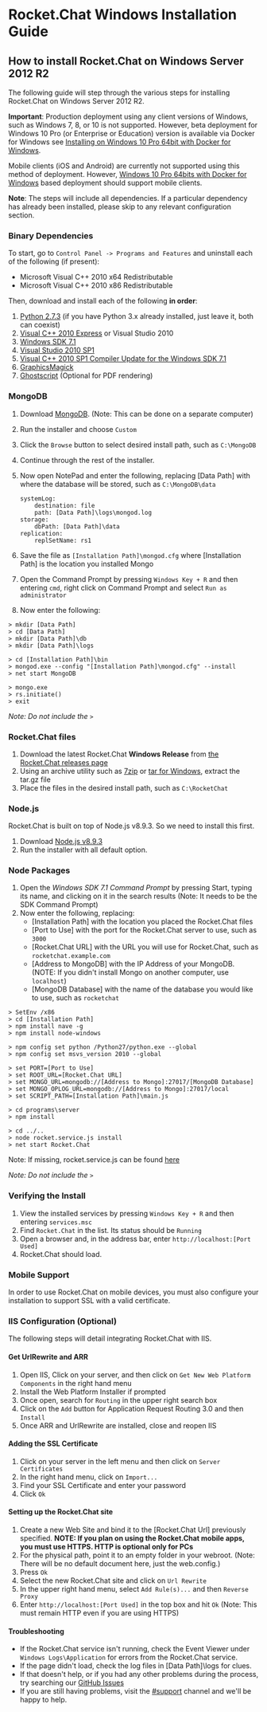 # Rocket.Chat Windows Installation Guide

## How to install Rocket.Chat on Windows Server 2012 R2

The following guide will step through the various steps for installing Rocket.Chat on Windows Server 2012 R2.

**Important**: Production deployment using any client versions of Windows, such as Windows 7, 8, or 10 is not supported.  However, beta deployment for Windows 10 Pro (or Enterprise or Education) version is available via Docker for Windows see [Installing on Windows 10 Pro 64bit with Docker for Windows](../windows-10-pro/).

Mobile clients (iOS and Android) are currently not supported using this method of deployment.  However, [Windows 10 Pro 64bits with Docker for Windows](../windows-10-pro/) based deployment should support mobile clients.

**Note**: The steps will include all dependencies. If a particular dependency has already been installed, please skip to any relevant configuration section.

### Binary Dependencies

To start, go to `Control Panel -> Programs and Features` and uninstall each of the following (if present):

- Microsoft Visual C++ 2010 x64 Redistributable
- Microsoft Visual C++ 2010 x86 Redistributable

Then, download and install each of the following **in order**:

1. [Python 2.7.3](https://www.python.org/ftp/python/2.7.3/python-2.7.3.msi) (if you have Python 3.x already installed, just leave it, both can coexist)
2. [Visual C++ 2010 Express](http://www.microsoft.com/visualstudio/eng/downloads#d-2010-express) or Visual Studio 2010
3. [Windows SDK 7.1](http://www.microsoft.com/en-us/download/details.aspx?id=8279)
4. [Visual Studio 2010 SP1](http://www.microsoft.com/en-us/download/details.aspx?id=23691)
5. [Visual C++ 2010 SP1 Compiler Update for the Windows SDK 7.1](http://www.microsoft.com/en-us/download/details.aspx?id=4422)
6. [GraphicsMagick](http://www.graphicsmagick.org/INSTALL-windows.html#prerequisites)
7. [Ghostscript](http://ghostscript.com/download/gsdnld.html) (Optional for PDF rendering)

### MongoDB

1. Download [MongoDB](https://www.mongodb.org/downloads#production). (Note: This can be done on a separate computer)
2. Run the installer and choose `Custom`
3. Click the `Browse` button to select desired install path, such as `C:\MongoDB`
4. Continue through the rest of the installer.
5. Now open NotePad and enter the following, replacing [Data Path] with where the database will be stored, such as `C:\MongoDB\data`

    ```
    systemLog:
        destination: file
        path: [Data Path]\logs\mongod.log
    storage:
        dbPath: [Data Path]\data
    replication:
        replSetName: rs1
    ```

6. Save the file as `[Installation Path]\mongod.cfg` where [Installation Path] is the location you installed Mongo
7. Open the Command Prompt by pressing `Windows Key + R` and then entering `cmd`, right click on Command Prompt and select `Run as administrator`
8. Now enter the following:

  ```
  > mkdir [Data Path]
  > cd [Data Path]
  > mkdir [Data Path]\db
  > mkdir [Data Path]\logs

  > cd [Installation Path]\bin
  > mongod.exe --config "[Installation Path]\mongod.cfg" --install
  > net start MongoDB

  > mongo.exe
  > rs.initiate()
  > exit
  ```

  _Note: Do not include the `>`_

### Rocket.Chat files

1. Download the latest Rocket.Chat **Windows Release** from [the Rocket.Chat releases page](releases/)
2. Using an archive utility such as [7zip](http://www.7-zip.org/) or [tar for Windows](http://gnuwin32.sourceforge.net/packages/gtar.htm), extract the tar.gz file
3. Place the files in the desired install path, such as `C:\RocketChat`

### Node.js

Rocket.Chat is built on top of Node.js v8.9.3. So we need to install this first.

1. Download [Node.js v8.9.3](https://nodejs.org/dist/v8.9.3/node-v8.9.3-x86.msi)
2. Run the installer with all default option.

### Node Packages

1. Open the *Windows SDK 7.1 Command Prompt* by pressing Start, typing its name, and clicking on it in the search results (Note: It needs to be the SDK Command Prompt)
2. Now enter the following, replacing:
    - [Installation Path] with the location you placed the Rocket.Chat files
    - [Port to Use] with the port for the Rocket.Chat server to use, such as `3000`
    - [Rocket.Chat URL] with the URL you will use for Rocket.Chat, such as `rocketchat.example.com`
    - [Address to MongoDB] with the IP Address of your MongoDB. (NOTE: If you didn't install Mongo on another computer, use `localhost`)
    - [MongoDB Database] with the name of the database you would like to use, such as `rocketchat`

  ```
  > SetEnv /x86
  > cd [Installation Path]
  > npm install nave -g
  > npm install node-windows

  > npm config set python /Python27/python.exe --global
  > npm config set msvs_version 2010 --global

  > set PORT=[Port to Use]
  > set ROOT_URL=[Rocket.Chat URL]
  > set MONGO_URL=mongodb://[Address to Mongo]:27017/[MongoDB Database]
  > set MONGO_OPLOG_URL=mongodb://[Address to Mongo]:27017/local
  > set SCRIPT_PATH=[Installation Path]\main.js

  > cd programs\server
  > npm install

  > cd ../..
  > node rocket.service.js install
  > net start Rocket.Chat
  ```

  Note: If missing, rocket.service.js can be found [here](https://github.com/Sing-Li/bbug/blob/master/images/rocket.service.js)

  _Note: Do not include the `>`_

### Verifying the Install

1. View the installed services by pressing `Windows Key + R` and then entering `services.msc`
2. Find `Rocket.Chat` in the list. Its status should be `Running`
3. Open a browser and, in the address bar, enter `http://localhost:[Port Used]`
4. Rocket.Chat should load.

### Mobile Support

In order to use Rocket.Chat on mobile devices, you must also configure your installation to support SSL with a valid certificate.

### IIS Configuration (Optional)

The following steps will detail integrating Rocket.Chat with IIS.

#### Get UrlRewrite and ARR

1. Open IIS, Click on your server, and then click on `Get New Web Platform Components` in the right hand menu
2. Install the Web Platform Installer if prompted
3. Once open, search for `Routing` in the upper right search box
4. Click on the `Add` button for Application Request Routing 3.0 and then `Install`
5. Once ARR and UrlRewrite are installed, close and reopen IIS

#### Adding the SSL Certificate

1. Click on your server in the left menu and then click on `Server Certificates`
2. In the right hand menu, click on `Import...`
3. Find your SSL Certificate and enter your password
4. Click `Ok`

#### Setting up the Rocket.Chat site

1. Create a new Web Site and bind it to the [Rocket.Chat Url] previously specified.
  **NOTE: If you plan on using the Rocket.Chat mobile apps, you must use HTTPS. HTTP is optional only for PCs**
2. For the physical path, point it to an empty folder in your webroot. (Note: There will be no default document here, just the web.config.)
3. Press `Ok`
4. Select the new Rocket.Chat site and click on `Url Rewrite`
5. In the upper right hand menu, select `Add Rule(s)...` and then `Reverse Proxy`
6. Enter `http://localhost:[Port Used]` in the top box and hit `Ok` (Note: This must remain HTTP even if you are using HTTPS)

#### Troubleshooting

- If the Rocket.Chat service isn't running, check the Event Viewer under `Windows Logs\Application` for errors from the Rocket.Chat service.
- If the page didn't load, check the log files in [Data Path]\logs for clues.
- If that doesn't help, or if you had any other problems during the process, try searching our [GitHub Issues](https://github.com/RocketChat/Rocket.Chat/issues)
- If you are still having problems, visit the [#support](https://open.rocket.chat/channel/support) channel and we'll be happy to help.
